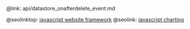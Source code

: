 @link: api/datastore_onafterdelete_event.md

@seolinktop: [javascript website framework](https://webix.com)
@seolink: [javascript charting](https://webix.com/widget/charts/)
